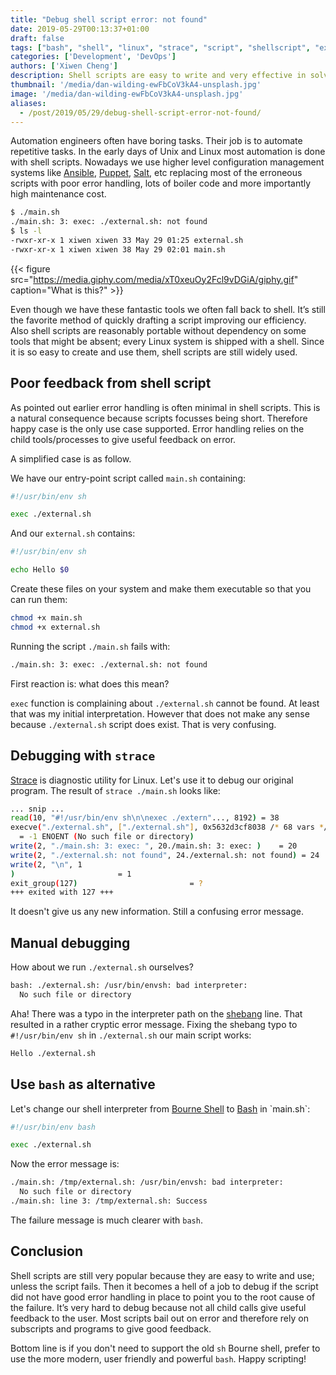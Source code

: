 ```yaml
---
title: "Debug shell script error: not found"
date: 2019-05-29T00:13:37+01:00
draft: false
tags: ["bash", "shell", "linux", "strace", "script", "shellscript", "exec"]
categories: ['Development', 'DevOps']
authors: ['Xiwen Cheng']
description: Shell scripts are easy to write and very effective in solving practical problems. However sometimes its error messages are very cryptic.
thumbnail: '/media/dan-wilding-ewFbCoV3kA4-unsplash.jpg'
image: '/media/dan-wilding-ewFbCoV3kA4-unsplash.jpg'
aliases:
  - /post/2019/05/29/debug-shell-script-error-not-found/
---
```


Automation engineers often have boring tasks. Their job is to automate repetitive tasks. In the early days of Unix and Linux most automation is done with shell scripts. Nowadays we use higher level configuration management systems like [Ansible](https://www.ansible.com/), [Puppet](https://puppet.com/), [Salt](https://www.saltstack.com/), etc replacing most of the erroneous scripts with poor error handling, lots of boiler code and more importantly high maintenance cost.

```bash
$ ./main.sh
./main.sh: 3: exec: ./external.sh: not found
$ ls -l
-rwxr-xr-x 1 xiwen xiwen 33 May 29 01:25 external.sh
-rwxr-xr-x 1 xiwen xiwen 38 May 29 02:01 main.sh
```

{{< figure src="https://media.giphy.com/media/xT0xeuOy2Fcl9vDGiA/giphy.gif" caption="What is this?" >}}

Even though we have these fantastic tools we often fall back to shell. It’s still the favorite method of quickly drafting a script improving our efficiency. Also shell scripts are reasonably portable without dependency on some tools that might be absent; every Linux system is shipped with a shell. Since it is so easy to create and use them, shell scripts are still widely used.

## Poor feedback from shell script

As pointed out earlier error handling is often minimal in shell scripts. This is a natural consequence because scripts focusses being short. Therefore happy case is the only use case supported. Error handling relies on the child tools/processes to give useful feedback on error.

A simplified case is as follow.

We have our entry-point script called `main.sh` containing:

```bash
#!/usr/bin/env sh

exec ./external.sh
```

And our `external.sh` contains:

```bash
#!/usr/bin/env sh

echo Hello $0
```

Create these files on your system and make them executable so that you can run them:

```bash
chmod +x main.sh
chmod +x external.sh
```

Running the script `./main.sh` fails with:

```bash
./main.sh: 3: exec: ./external.sh: not found
```

First reaction is: what does this mean?

`exec` function is complaining about `./external.sh` cannot be found. At least that was my initial interpretation. However that does not make any sense because `./external.sh` script does exist. That is very confusing.

## Debugging with `strace`

[Strace](https://linux.die.net/man/1/strace) is diagnostic utility for Linux. Let's use it to debug our original program. The result of `strace ./main.sh` looks like:

```bash
... snip ...
read(10, "#!/usr/bin/env sh\n\nexec ./extern"..., 8192) = 38
execve("./external.sh", ["./external.sh"], 0x5632d3cf8038 /* 68 vars */)
  = -1 ENOENT (No such file or directory)
write(2, "./main.sh: 3: exec: ", 20./main.sh: 3: exec: )    = 20
write(2, "./external.sh: not found", 24./external.sh: not found) = 24
write(2, "\n", 1
)                       = 1
exit_group(127)                         = ?
+++ exited with 127 +++
```

It doesn't give us any new information. Still a confusing error message.

## Manual debugging

How about we run `./external.sh` ourselves?

```bash
bash: ./external.sh: /usr/bin/envsh: bad interpreter:
  No such file or directory
```

Aha! There was a typo in the interpreter path on the [shebang](https://en.wikipedia.org/wiki/Shebang_(Unix)) line. That resulted in a rather cryptic error message. Fixing the shebang typo to `#!/usr/bin/env sh` in `./external.sh` our main script works:

```bash
Hello ./external.sh
```

## Use `bash` as alternative

Let's change our shell interpreter from [Bourne Shell](https://en.wikipedia.org/wiki/Bourne_shell) to [Bash](https://en.wikipedia.org/wiki/Bash_(Unix_shell)) in `main.sh`:

```bash
#!/usr/bin/env bash

exec ./external.sh
```

Now the error message is:

```bash
./main.sh: /tmp/external.sh: /usr/bin/envsh: bad interpreter:
  No such file or directory
./main.sh: line 3: /tmp/external.sh: Success
```

The failure message is much clearer with `bash`.

## Conclusion

Shell scripts are still very popular because they are easy to write and use; unless the script fails. Then it becomes a hell of a job to debug if the script did not have good error handling in place to point you to the root cause of the failure. It’s very hard to debug because not all child calls give useful feedback to the user. Most scripts bail out on error and therefore rely on subscripts and programs to give good feedback.

Bottom line is if you don't need to support the old `sh` Bourne shell, prefer to use the more modern, user friendly and powerful `bash`. Happy scripting!
